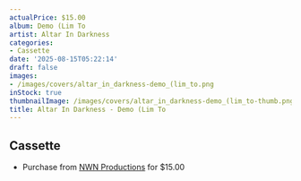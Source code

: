 ```yaml
---
actualPrice: $15.00
album: Demo (Lim To
artist: Altar In Darkness
categories:
- Cassette
date: '2025-08-15T05:22:14'
draft: false
images:
- /images/covers/altar_in_darkness-demo_(lim_to.png
inStock: true
thumbnailImage: /images/covers/altar_in_darkness-demo_(lim_to-thumb.png
title: Altar In Darkness - Demo (Lim To
---
```


## Cassette
* Purchase from [NWN Productions](http://shop.nwnprod.com/index.php?route=product/product&path=73&product_id=38570&sort=pd.name&order=ASC) for $15.00
